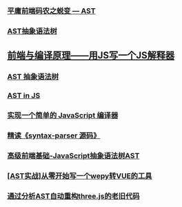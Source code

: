 ### [平庸前端码农之蜕变 — AST](https://juejin.im/post/5bfc21d2e51d4544313df666)
### [AST抽象语法树](https://juejin.im/post/5bff941e5188254e3b31b424)
## [前端与编译原理——用JS写一个JS解释器](https://segmentfault.com/a/1190000017241258)
### [AST 抽象语法树](http://jartto.wang/2018/11/17/about-ast/)
### [AST in JS](https://juejin.im/post/5c2714fb51882575f560503c)
### [实现一个简单的 JavaScript 编译器](https://juejin.im/post/5c6faa25e51d4501377ba82a)
### [精读《syntax-parser 源码》](https://juejin.im/post/5c7c7658f265da2db912888c)
### [高级前端基础-JavaScript抽象语法树AST](https://juejin.im/post/5c8d3c48f265da2d8763bdaf#heading-12)
### [[AST实战]从零开始写一个wepy转VUE的工具](https://juejin.im/post/5c877cd35188257e3b14a1bc)
### [通过分析AST自动重构three.js的老旧代码 ](https://github.com/hujiulong/blog/issues/10)































